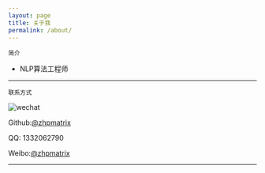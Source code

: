 ```yaml
---
layout: page
title: 关于我
permalink: /about/
---
```


    简介


- NLP算法工程师
 
---


    联系方式

![wechat](http://wx2.sinaimg.cn/mw690/aba7d18bgy1g0il1pggysj20e80e8wfx.jpg)

Github:[@zhpmatrix](https://github.com/zhpmatrix/)

QQ: 1332062790

Weibo:[@zhpmatrix](http://weibo.com/u/2879902091/home?wvr=5&lf=reg)

---








  







